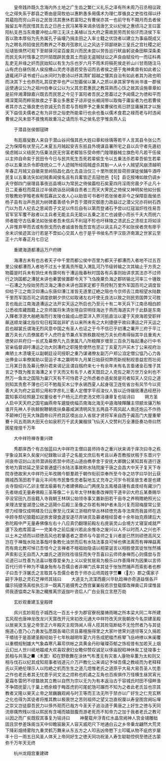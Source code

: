 <!-- { "loadSidebar": true } -->
　　皇帝践祚既久念海内外土地之广生齿之繁仁义礼乐之泽有所未周乃召丞相议政化之得失系于郡县之寄由是简牧伯以惠黔愚多用儒术为理仁厚循良之吏徃徃得以纾其藴抱而穷山异谷之民皆沭其惠休若富阳之有曹侯亦其一也前守有不期月而去者侯独留五年而民惜其去去之日邑士民冯某等来谒余钱唐乞文以纪侯之惠绩冯之言曰富阳杭支邑当东南要冲枕山带江无沃土美植以当大府之需故民劳而贫俗讦而浇侯下车首以敦本厚俗为先务属孔子庙壊乃捐圭田之入率士籍之优饶者以建立为事庙既成又为之聘名师招俊民而教养之不数月弦歌礼让之风达于郊鄙继新三皇氏之宫社稷之祀坛壝皆焕然可观下至邮驿河梁百废具兴而民未尝以劳告巡行畎亩躬说桑田畊深条柔而民无失时惰事之罚阡陌既辟民食其土而庭无盗贼狱讼之声良由赋役均一而征科弗乱吏无并缘之奸而民始知以有生为乐也岁六月不雨禾将稿死侯走祈山川甘雨随注马山有虎白昼伤居人侯投檄山灵虎寻遁若受告诏而去者侯之感于鬼神禽兽有如此者公退辄闭戸读书或行山水间时为歌诗以纾其清旷超越之懐其自治有如此者其为政也明而决其下士也恭而礼其驭吏卒也严以恕葢侯以兼人之质以承其家学有尚书谁一郡侯运使通议公为之祖州伯奉议公以为父其忠君惠民之教耳熟而心饫之故其设施章章如是前倅湘潭録嘉兴既去而民思之今见于富阳者吾民之思葢过之予闻儒之为徳和平而靖深寛简而粹宻故彂之于事业多惠爱子谅非徒长裾阔带以取侮于庸妄者为也若曹侯者其亦古之循良吏也欤诚无负吾君与吾相畀予之重矣曹侯徃焉日跻显庸展其才以施天下益信夫儒者之有为非世之俗吏所能辈行也余也蚤以儒术食君之禄而老与时违闻曹侯之风未尝不彂愧焉故重冯之请而乐书之侯名忠字惟良燕人云

　　于潜县张侯御冦碑

　　有厖眉叟数人来自于潜山谷间偕其邑大姓曰章和徐瑀等若干人言其县令张公杰之为保障有状至元乙未夏五月贼起安吉东扺县外境谋县署所宅之县以兵守者先遁初侯虑贼以义结民为伍乗法民无穷富老穉皆乐受命修门隍理器械立旗色号凡若干伍侯以主帅自命矣于民田令今日与民共死生吾死若辈偷生令以五乗法杀若辈吾偷生若辈亦以五乗法杀令即夜统众二千人迹贼所经捣贼虚杀其魁一人从十人贼望风崩溃越明年春正月贼又自徽突昱岭陷昌化昌化去县治仅三十里所居民皆荷担谋徙侯餔牛酒呼民复以五乗法矢如初贼素闻侯名且有兵畧皆迂去冦他邑【句】县讫按堵如故仍调乡夫守御四门昼理县事夜巡县境以为常民之倚侯葢柱石矣夏四月淫雨穷晨夕不止凡十日二麦垂稔而腐且过半侯疏诣岳祠痛自责者三而天大霁民之倚侯又神明矣他如分振穷敬教劝学飱老疾宥孤寡此又收人心以助皆可书者吁若张侯者非今之保障臣哉侯丞杨子县有治声邑民为树碑着善绩令尹吾于潜捍灾御患力政益过之潜父兄亦将树石西门以为吾人纪去之思闻吾子文足以传后自有以第而登诸石予尝以红冦滋炽徃徃易吾官军官军覆不敌者以主兵者无能主兵无能以五乗之法亡也诚便小而长千夫大而统六师者能守古伍乗法如张侯者吾未信兵不利冦不殄也吁秣陵之溃武丘之溃视主将如涂人非惟弃甲而去或有倒戈而仇者诚谁咎哉吾宜有述以讽主兵之不如张侯者庶有瘳乎余未识侯迹其治行若是不啻如心交其人也于是乎书侯名杰字汉臣济南濵之世家云至正十六年春正月七日记

　　重建海道都漕运万户府碑

　　海漕古未有也古者天子中千里而都公侯中百里为都天子都漕而入者地不过五百里公侯都漕而入者地不过五十里禹贡所载入渭乱河乃节级转输之次其输止于方贡之物葢是时兵未有饷仕未有廪何有于漕运哉春秋时国各有兵事则始讲求其法亦不过师行之饷国都之漕犹未讲也秦罢侯置郡令天下飞刍挽粟负海之郡转输北河率三十锺致一石漕之为役始劳而泛海之漕亦未讲也国家定都于燕控制万里外军国百司之调度皆仰给于江之南汉仰漕山东唐仰漕江淮皆无道里辽絶之阻也今京师去江南相望水陆数千里而军国百司之调度欲朝夕供亿如取诸左右吁使无良法以致之则民劳国弊又可胜言也哉此江南海道漕运之法开实天运之所启也乃至元十有二年天兵下江南丞相白颜公悉收库藏图籍上之京师属将朱清张瑄自崇明径海达于燕而海道实开于此繇是东南入餫者浮游大舶絶海而行发陵仓踰成山厯菜洋入界河扺直沽以灌于天庾海若受职祥飙送顺龙骧北指仅旬日程耳兹非旷古以来所未有之大利捷便乎故曰漕运之开天运之启也越裳氏谓海无烈风意中国之有圣人也证之于今不信已乎初漕之署开三府于平江置万夫长六员僚属若干人虎符金节兼点军旅秩数视他万夫长府弗得俪其华且重焉大徳癸卯并府归一长贰及幕僚凡九员隶属凡八所粮餫岁増至三百余万每起漕必行中书官亲临督调吁漕运之功大则漕府之职隆势使然也至正丁亥夏万戸买木丁公来视府治庳陋土木溃壊无以副朝廷设司授职之重乃谋诸僚友副万户郑公洎定僧公恊乃心力各出俸金以率僚属助以营运子本之赢明年九月某日始获彻弊而新规制视昔益宏而壮阅三月某日告及幕元僚孙君来谒记且谓自剏府来七十有余年未有名言埀诸金石惟子其言之予既为推言海漕之关于天而又有名于人者天既启之人克佐之斯万世万全利也不然万一鱼龙之国阻为巢穴天有不可恃君子之所虑者亦逺矣居是司者知天人交应之道则知其责愈不薄也已可不勉哉买木公字永锡西夏人起身宿卫连佐省台有风节今以资善大夫为府之监郑公用和字彦礼三衢人定僧字平叔浚仪人皆以近侍辍居漕选经厯孙震知事邓绘照磨卫权董役者千户杨元正府吏汤文修冯谦章复也铭诗曰
　　朔方圣人启中天天府之国宅幽燕帝车廽旋统幅员南海北海无中邉海陵餫饟主领颛龙骧万斛谁开先神人手执鲸鲵鞭朝彂扶桑暮咸渊清明风生五两县不周风起人南还炮云不作扬不颠神灯在天大珠圆帝曰开府具区堧出台入省居才贤将军来自西于阗高门大屋重翚鶱十风五雨熟大田天仓如泉积万千武夫翼艘挟飞仙天人交赞利万全漕臣奏功帝曰然囷星煌煌千万年

　　大中祥符禅寺重兴碑

　　秀郡庠西个有古伽蓝曰大中祥符主僧曰昙师持寺之重兴状来谒于庠次曰寺之栋宇象设其来久矣废兴纪録敢以请子之名能文庶后有考且以寿吾教按状剏于东晋兴宁间哀帝诏剡山法师潜讲般若禁中师还山道由檇李舍于安抚大卿魏公某知其有道行遂舍地为寳坊延之至梁普通盛行水陆法事故称水陆院废于唐之会昌大中天子复天下寺院寺徳故宋大中祥符元年改赐今额羣疏于朝作衔前崇奉所至今寺之坊字曰华封云获赐城西荡田若干亩元丰间有市民鲁性忠者裂地五丈充寺之河岁令祝圣放生者是也建炎寺毁绍兴乙卯主僧法瑜募有力者建佛殿山门两庑及五鳯楼县锺有虡庋经有藏沙门先者继成无量寿佛殿三圣等像二十五年太守林衡奏改禅院干道辛卯大府丘某奏赐华亭没官田九百亩籍入寺我朝王林琪公始领寺事又置新田若干亩寺之养稍赡絶照光公来理法堂鉴湖澄公继之适飓仆后殿三圣像之存若有神护者未及兴复而寂梅屋常公至僇力经理仅成明楼及归云寮至元戊寅江浙相府举丛林硕徳充各寺法席而我昙师在选中顾寺颓圮狼籍如逆旅舍寝食遑安遂尽弃钵资及募诸檀经营者十余年始克鼎建后大弥陀殿中严无量寿佛像左右十八应真仍翻理前殿左右庑装灵山会境方丈寝室咸就严邃下及庖库圊湢一一完美寺之前后废兴若此余惟寺之废兴以人不以时而人之兴也不以土木之绩而以硕徳高风也若肇基者之潜师与今昙师之复兴者是已然则硕徳高风又岂在于禅哉水陆法事哉吁象教化浊世而后有水陆法事良可悼也佛法离而有禅禅益离而有南北教可悼已吾怪今之言禅者不根祖始隐语以相蒙诞言以相胜使其徒怅怅然捕声索影讫无自而入大雄氏之道则徃徃徂狂而失守吾喜曰云师师身禅而心则儒尝与吾论道已以性善为法喜以敬尊爱亲为上义以安贫居易为极乐以作善降祥为因果以言师百代行师千种为不壊身殆有与吾儒合者非禅门氏率其徒于怅怅然捕声而索影者也栁子曰吾于浮屠氏之言取其与吾儒合者吾于师亦云师周姓字竺■〈方〉郡之儒家子嗣于净慈之灵石芝禅师其铭曰
　　大道支九流渫西鹿兴华轨跲禅亦奇道益惬各戸牖示钝捷荡真桂执忘涉一既离万曷摄秀之西宫嶪嶪般若宗登载牒改禅奥讧异谍惟昙师我道恊南之车渤之檝推离宗返伽叶咨后人广白业我立言厯万劫

　　玄妙观重建玉皇殿碑

　　呉兴玄妙观在子城西北一百五十步为郡官寮祝厘祷雨晹之所本梁大同二年所建玄风观也唐神龙改龙兴天寳改开元宋初改元通大中祥符改天庆我朝改今名崇建圣殿以居昊天玉皇之帝至正六年殿灾主观饰闻人得人揽其败瓴断础不无怆然者乃与其徒施道心壹乃心力勇发弘愿既各竭已资且募檀施得里之大家叶徳荣刘道坦等又久捐若干缗钱于是首建圣殿经始于七年秋越明年夏六月告成肥楹杰栋翚飞岳峙缭以朱阑覆以重櫩规制雄大气象森寒凡幕帟供帐之具黄金丹砂璀璨芬郁之饰视昔有加若天上烟云幻出人世川祗地媪咸大欢喜奴隶妇女瞻仰赞叹诚足以侈庙貎昭神休矣工徒竣事士民相与共落之■〈禾罢〉稏在野歌舞在涂休气布濩无有灾害人康物阜薫为太和则又相与伐石以纪其成知观事者钱道元介万戸教化公来谒记予悼吾儒之教岐而为老释释氏以灭絶伦理示人以险絶之机而生生之道几熄惟老氏之道原乎大易大易吾圣人忧患之作也老氏者其无忧患乎闵文法之烦称也机谲之互角也百疾俱作万怪横生昼冥宵光夏霜冬雷罔不缪盩故其立教以自然为宗以无为为有本返治古于容城氏时田不侵畔渔不争隈抚婴儿于巢上栖余粮于畮首虎豹可尾蛇虺可蹍而不知为之者此老氏旨也宗其教者又隆以昊天止帝之居巍巍观阙与时王等而王法无所于禁亦以广好生之仁充玄黙之化也得为其徒者将推其教以极衰世之苦则祖师之望又岂直祝厘以寿皇图宫阙坛墠之崇又岂徒靡吾民力以侈外观而已哉方今圣天子追治道于黄唐之上好生之徳与天同流瘳痍煦残以恬以熙民有含哺而嬉鼓腹而游老死而不知帝力之加于我者老氏之教可以因之而广矣既叙其事复为铭诗曰
　　神鳌载弁浮青红水晶宫阙神人宫金铺雕础固且崇参差珠阁当天中仰瞻宸扆天人容天威咫尺下地通白云之乡帝乗龙翩然大荒灵下降彩烟绮雾陛九重灵鹤万舞来从东五方之人叩吉凶帝愍下土叩辄从物不疵疠岁屡丰十日一雨五日风圣人体天上帝同好生之徳天同功祝圣人寿生聪聪倥侗至徳还古蒙弥千万年天无终

　　杭州龙翔宫重建碑

